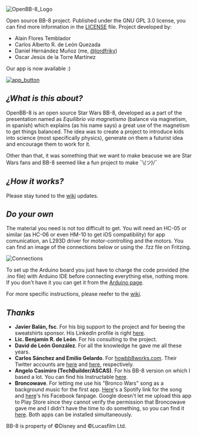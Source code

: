 ![OpenBB-8_Logo](https://i.imgur.com/PMfEg5f.jpg)

Open source BB-8 project.
Published under the GNU GPL 3.0 license, you can find more information in the [LICENSE](https://github.com/lordfriky/OpenBB-8/blob/master/LICENSE) file.
Project developed by:
- Alain Flores Temblador
- Carlos Alberto R. de León Quezada
- Daniel Hernández Muñoz (me, [@lordfriky](https://github.com/lordfriky))
- Oscar Jesús de la Torre Martínez

Our app is now available :)

[![app_button](https://i.imgur.com/EMgv32d.png)](https://play.google.com/store/apps/details?id=appinventor.ai_lord_friky_43.BB8_Controller)
## _¿What is this about?_
OpenBB-8 is an open source Star Wars BB-8, developed as a part of the presentation named as *Equilibrio via magnetismo* (balance via magnetism, in spanish) which explains (as his name says) a great use of the magnetism to get things balanced. The idea was to create a project to introduce kids into science (most specifically physics), generate on them a futurist idea and encourage them to work for it.

Other than that, it was something that we want to make beacuse we are Star Wars fans and BB-8 seemed like a fun project to make ¯\\_(ツ)_/¯
## _¿How it works?_
Please stay tuned to the [wiki](https://github.com/lordfriky/OpenBB-8/wiki) updates.
## _Do your own_
The material you need is not too difficult to get. You will need an HC-05 or similar (as HC-06 or even HM-10 to get iOS compatibility) for app comunication, an L293D driver for motor-controlling and the motors. You can find an image of the connections below or using the .fzz file on Fritzing.

![Connections](https://i.imgur.com/QsUUK1H.png)

To set up the Arduino board you just have to charge the code provided (the .ino file) with Arduino IDE before connecting everything else, nothing more. If you don't have it you can get it from the [Arduino page](https://www.arduino.cc/en/Main/Software).

For more specific instructions, please reefer to the [wiki](https://github.com/lordfriky/OpenBB-8/wiki).
## _Thanks_
- **Javier Balán, fsc**. For his big support to the project and for beeing the sweatshirts sponsor. His LinkedIn profile is right [here](https://mx.linkedin.com/in/javierbalan).
- **Lic. Benjamín R. de León**. For his consulting to the project.
- **David de León González**. For all the knowledge he gave me all these years.
- **Carlos Sánchez and Emilio Gelardo**. For [howbb8works.com](https://howbb8works.com/). Their Twitter accounts are [here](https://twitter.com/chocotuits) and [here](https://twitter.com/egpjet3d), respectively.
- **Angelo Casimiro (TechBuilder/ASCAS)**. For his BB-8 version on which I based a lot. You can find his Instructable [here](http://www.instructables.com/id/DIY-Life-Size-Phone-Controlled-BB8-Droid/).
- **Broncowave**. For letting me use his "Bronco Wars" song as a background music for the first app. [Here](https://open.spotify.com/track/7FQt5hgMTuhlvUms06b0oW?si=x3ozh1LBTqei23WEM3TcPQ)'s a Spotify link for the song and [here](https://www.facebook.com/broncowave/)'s his Facebook fanpage. Google doesn't let me upload this app to Play Store since they cannot verify the permission that Broncowave gave me and I didn't have the time to do something, so you can find it [here](https://drive.google.com/file/d/1vvk3dMcRRRZtObCZGS_xWYPjvbmcSQy9/view?usp=sharing). Both apps can be installed simultaneously.

BB-8 is property of ©Disney and ©Lucasfilm Ltd.
